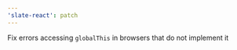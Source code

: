 ```yaml
---
'slate-react': patch
---
```


Fix errors accessing `globalThis` in browsers that do not implement it

